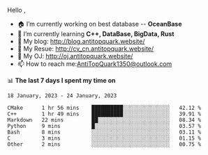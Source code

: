 
Hello , 

- 🏠 I’m currently working on best database -- **OceanBase**
- 🌱 I’m currently learning **C++, DataBase, BigData, Rust**
- 🔭 My blog:   http://blog.antitopquark.website/ 
- 👦 My Resue:  http://cv_cn.antitopquark.website/
- 🚉 My OJ:     http://oj.antitopquark.website/
- 📫 How to reach me:AntiTopQuark1350@outlook.com


📊 **The last 7 days I spent my time on** 

<!--START_SECTION:waka-->
```text
18 January, 2023 - 24 January, 2023

CMake      1 hr 56 mins    ██████████░░░░░░░░░░░░░░░   42.12 % 
C++        1 hr 49 mins    ██████████░░░░░░░░░░░░░░░   39.91 % 
Markdown   22 mins         ██░░░░░░░░░░░░░░░░░░░░░░░   08.34 % 
Python     9 mins          █░░░░░░░░░░░░░░░░░░░░░░░░   03.57 % 
Bash       8 mins          ░░░░░░░░░░░░░░░░░░░░░░░░░   03.11 % 
C          3 mins          ░░░░░░░░░░░░░░░░░░░░░░░░░   01.15 % 
Other      2 mins          ░░░░░░░░░░░░░░░░░░░░░░░░░   00.75 %
```
<!--END_SECTION:waka-->


